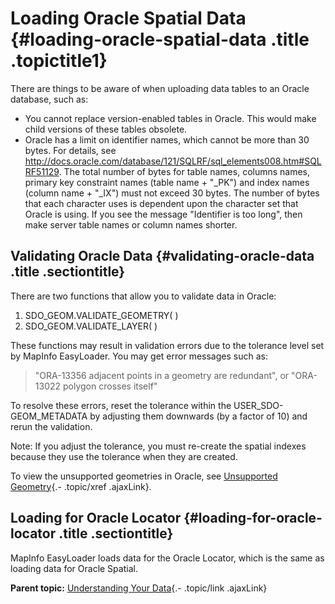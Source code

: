 Loading Oracle Spatial Data {#loading-oracle-spatial-data .title .topictitle1}
===========================

<div class="body conbody">

<div class="p">

There are things to be aware of when uploading data tables to an Oracle
database, such as:
-   You cannot replace version-enabled tables in Oracle. This would make
    child versions of these tables obsolete.
-   Oracle has a limit on identifier names, which cannot be more than
    30 bytes. For details, see
    <http://docs.oracle.com/database/121/SQLRF/sql_elements008.htm#SQLRF51129>.
    The total number of bytes for table names, columns names, primary
    key constraint names (table name + "\_PK") and index names (column
    name + "\_IX") must not exceed 30 bytes. The number of bytes that
    each character uses is dependent upon the character set that Oracle
    is using. If you see the message "Identifier is too long", then make
    server table names or column names shorter.

</div>

<div id="loadingoraclespatialdata__validatingoracledata"
class="section">

Validating Oracle Data {#validating-oracle-data .title .sectiontitle}
----------------------

There are two functions that allow you to validate data in Oracle:

1.  SDO\_GEOM.VALIDATE\_GEOMETRY( )
2.  SDO\_GEOM.VALIDATE\_LAYER( )

These functions may result in validation errors due to the tolerance
level set by MapInfo EasyLoader. You may get error messages such as:

> "ORA-13356 adjacent points in a geometry are redundant", or "ORA-13022
> polygon crosses itself"

To resolve these errors, reset the tolerance within the
USER\_SDO-GEOM\_METADATA by adjusting them downwards (by a factor of 10)
and rerun the validation.

<div class="note note">

<span class="notetitle">Note:</span> If you adjust the tolerance, you
must re-create the spatial indexes because they use the tolerance when
they are created.

</div>

To view the unsupported geometries in Oracle, see [Unsupported
Geometry](guide/uploading/unsupportedgeometry.html){.- .topic/xref
.ajaxLink}.

</div>

<div id="loadingoraclespatialdata__loadingfororaclelocator"
class="section">

Loading for Oracle Locator {#loading-for-oracle-locator .title .sectiontitle}
--------------------------

MapInfo EasyLoader loads data for the Oracle Locator, which is the same
as loading data for Oracle Spatial.

</div>

</div>

<div class="related-links" functx="http://www.functx.com">

<div class="related-links-title">

</div>

<div class="familylinks">

<div class="parentlink">

**Parent topic:** [Understanding Your
Data](guide/uploading/../../guide/uploading/understandingyourdata.html){.-
.topic/link .ajaxLink}

</div>

</div>

</div>
